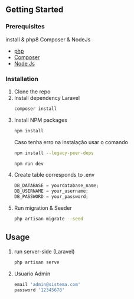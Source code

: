 <!-- GETTING STARTED -->

## Getting Started

### Prerequisites

install & php8 Composer & NodeJs

-   [php](https://www.php.net/downloads)
-   [Composer](https://getcomposer.org/doc/00-intro.md)
-   [Node Js](https://nodejs.org/en/download/)

### Installation

1. Clone the repo
2. Install dependency Laravel
    ```sh
    composer install
    ```
3. Install NPM packages
    ```sh
    npm install
    ```
    Caso tenha erro na instalação usar o comando 
    ```sh
    npm install --legacy-peer-deps
    ```
    ```sh
    npm run dev
    ```
4. Create table corresponds to .env
    ```js
    DB_DATABASE = yourdatabase_name;
    DB_USERNAME = your_username;
    DB_PASSWORD = your_password;
    ```
5. Run migration & Seeder
    ```sh
    php artisan migrate --seed
    ```

<!-- USAGE EXAMPLES -->

## Usage

1. run server-side (Laravel)
    ```sh
    php artisan serve
    ```
2. Usuario Admin
    ```sh
    email 'admin@sistema.com'
    password '12345678'
    ```
